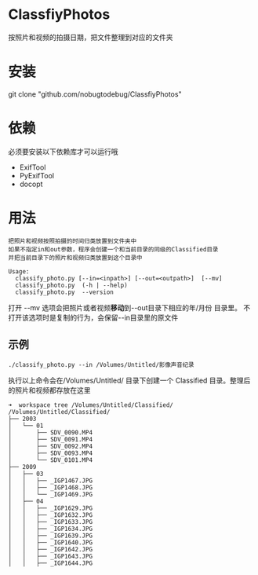 # ClassfiyPhotos
按照片和视频的拍摄日期，把文件整理到对应的文件夹

# 安装
git clone "github.com/nobugtodebug/ClassfiyPhotos"

# 依赖
必须要安装以下依赖库才可以运行哦
* ExifTool
* PyExifTool
* docopt

# 用法
```
把照片和视频按照拍摄的时间归类放置到文件夹中
如果不指定in和out参数，程序会创建一个和当前目录的同级的Classified目录
并把当前目录下的照片和视频归类放置到这个目录中

Usage:
  classify_photo.py [--in=<inpath>] [--out=<outpath>]  [--mv]
  classify_photo.py  (-h | --help)
  classify_photo.py  --version
```

打开 --mv 选项会把照片或者视频**移动**到--out目录下相应的年/月份 目录里。
不打开该选项时是复制的行为，会保留--in目录里的原文件

## 示例
```
./classify_photo.py --in /Volumes/Untitled/影像声音纪录
```
执行以上命令会在/Volumes/Untitled/ 目录下创建一个 Classified 目录。整理后的照片和视频都存放在这里
```
➜  workspace tree /Volumes/Untitled/Classified/
/Volumes/Untitled/Classified/
├── 2003
│   └── 01
│       ├── SDV_0090.MP4
│       ├── SDV_0091.MP4
│       ├── SDV_0092.MP4
│       ├── SDV_0093.MP4
│       └── SDV_0101.MP4
├── 2009
│   ├── 03
│   │   ├── _IGP1467.JPG
│   │   ├── _IGP1468.JPG
│   │   └── _IGP1469.JPG
│   ├── 04
│   │   ├── _IGP1629.JPG
│   │   ├── _IGP1632.JPG
│   │   ├── _IGP1633.JPG
│   │   ├── _IGP1634.JPG
│   │   ├── _IGP1639.JPG
│   │   ├── _IGP1640.JPG
│   │   ├── _IGP1642.JPG
│   │   ├── _IGP1643.JPG
│   │   ├── _IGP1644.JPG
```
